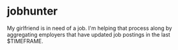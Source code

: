 jobhunter
=========

My girlfriend is in need of a job. I'm helping that process along by aggregating employers that have updated job postings in the last $TIMEFRAME.